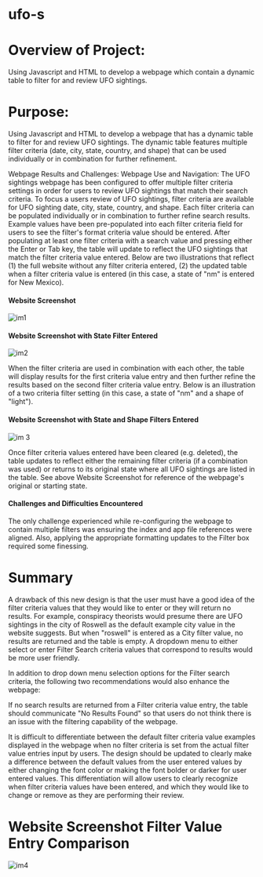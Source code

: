 # ufo-s
# Overview of Project:
Using Javascript and HTML to develop a webpage which contain a dynamic table to filter for and review UFO sightings.

# Purpose:
Using Javascript and HTML to develop a webpage that has a dynamic table to filter for and review UFO sightings. The dynamic table features multiple filter criteria (date, city, state, country, and shape) that can be used individually or in combination for further refinement.

Webpage Results and Challenges:
Webpage Use and Navigation:
The UFO sightings webpage has been configured to offer multiple filter criteria settings in order for users to review UFO sightings that match their search criteria. To focus a users review of UFO sightings, filter criteria are available for UFO sighting date, city, state, country, and shape. Each filter criteria can be populated individually or in combination to further refine search results. Example values have been pre-populated into each filter criteria field for users to see the filter's format criteria value should be entered. After populating at least one filter criteria with a search value and pressing either the Enter or Tab key, the table will update to reflect the UFO sightings that match the filter criteria value entered. Below are two illustrations that reflect (1) the full website without any filter criteria entered, (2) the updated table when a filter criteria value is entered (in this case, a state of "nm" is entered for New Mexico).

#### Website Screenshot
![im1](https://user-images.githubusercontent.com/63277310/119300137-42ca3e00-bc2e-11eb-9686-a70fbd48ea10.png)

#### Website Screenshot with State Filter Entered
![im2](https://user-images.githubusercontent.com/63277310/119300290-82912580-bc2e-11eb-8755-1f67d158d189.png)

When the filter criteria are used in combination with each other, the table will display results for the first criteria value entry and then further refine the results based on the second filter criteria value entry. Below is an illustration of a two criteria filter setting (in this case, a state of "nm" and a shape of "light").

#### Website Screenshot with State and Shape Filters Entered 
![im 3](https://user-images.githubusercontent.com/63277310/119301104-f08a1c80-bc2f-11eb-8b5a-2a63ef56a669.png)

Once filter criteria values entered have been cleared (e.g. deleted), the table updates to reflect either the remaining filter criteria (if a combination was used) or returns to its original state where all UFO sightings are listed in the table. See above Website Screenshot for reference of the webpage's original or starting state.

#### Challenges and Difficulties Encountered
The only challenge experienced while re-configuring the webpage to contain multiple filters was ensuring the index and app file references were aligned. Also, applying the appropriate formatting updates to the Filter box required some finessing.

# Summary
A drawback of this new design is that the user must have a good idea of the filter criteria values that they would like to enter or they will return no results. For example, conspiracy theorists would presume there are UFO sightings in the city of Roswell as the default example city value in the website suggests. But when "roswell" is entered as a City filter value, no results are returned and the table is empty. A dropdown menu to either select or enter Filter Search criteria values that correspond to results would be more user friendly.

In addition to drop down menu selection options for the Filter search criteria, the following two recommendations would also enhance the webpage:

If no search results are returned from a Filter criteria value entry, the table should communicate "No Results Found" so that users do not think there is an issue with the filtering capability of the webpage.

It is difficult to differentiate between the default filter criteria value examples displayed in the webpage when no filter criteria is set from the actual filter value entries input by users. The design should be updated to clearly make a difference between the default values from the user entered values by either changing the font color or making the font bolder or darker for user entered values. This differentiation will allow users to clearly recognize when filter criteria values have been entered, and which they would like to change or remove as they are performing their review.

# Website Screenshot Filter Value Entry Comparison
![im4](https://user-images.githubusercontent.com/63277310/119301407-727a4580-bc30-11eb-9a35-0d0c2e151439.png)
